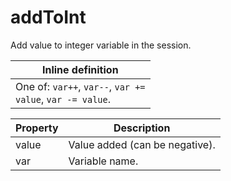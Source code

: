 # addToInt

Add value to integer variable in the session. 

| Inline definition |
| -------- |
| One of: <code>var++</code>, <code>var--</code>, <code>var += value</code>, <code>var -= value</code>. |


| Property | Description |
| ------- | -------- |
| value | Value added (can be negative).  |
| var | Variable name.  |

